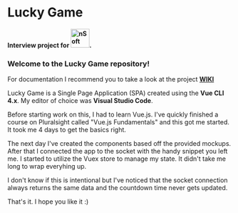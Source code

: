 # Lucky Game
#### Interview project for <img alt="nSoft" src="https://spark.ba/wp-content/uploads/2017/12/Nsoft_logo_2017-2.png" width="42">.

### Welcome to the Lucky Game repository!
For documentation I recommend you to take a look at the project <a href="https://github.com/boskobezik/lucky-game/wiki">**WIKI**</a>

Lucky Game is a Single Page Application (SPA) created using the **Vue CLI 4.x**. My editor of choice was **Visual Studio Code**.

Before starting work on this, I had to learn Vue.js. I've quickly finished a course on Pluralsight called "Vue.js Fundamentals" and this got me started. It took me 4 days to get the basics right.

The next day I've created the components based off the provided mockups. After that I connected the app to the socket with the handy snippet you left me. I started to utilize the Vuex store to manage my state. It didn't take me long to wrap everyhing up.

I don't know if this is intentional but I've noticed that the socket connection always returns the same data and the countdown time never gets updated.

That's it. I hope you like it :)
